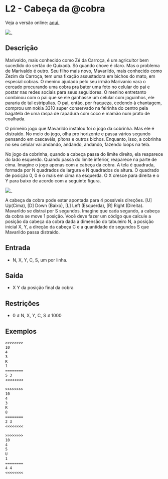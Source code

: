 # L2 - Cabeça da @cobra

Veja a versão online: [aqui.](https://github.com/qxcodefup/arcade/blob/master/base/cobra/Readme.md)

![_](https://raw.githubusercontent.com/qxcodefup/arcade/master/base/cobra/cover.jpg)

## Descrição

Marivaldo, mais conhecido como Zé da Carroça, é um agricultor bem sucedido do sertão de Quixadá. Só quando chove é claro. Mas o problema de Marivaldo é outro. Seu filho mais novo, Mavarildo, mais conhecido como Zezim da Carroça, tem uma fixação assustadora em bichos do mato, em especial cobras. O menino ajudado pelo seu irmão Marivanio vara o cercado procurando uma cobra pra bater uma foto no celular do pai e postar nas redes sociais para seus seguidores. O menino entretanto combinou com o pai que se ele ganhasse um celular com joguinhos, ele pararia de tal estripulias. O pai, então, por fraqueza, cedendo à chantagem, comprou um nokia 3310 super conservado na feirinha do centro pela bagatela de uma raspa de rapadura com coco e mamão num prato de coalhada.

O primeiro jogo que Mavarildo instalou foi o jogo da cobrinha. Mas ele é distraído. No meio do jogo, olha pro horizonte e passa vários segundo pensando em cascavéis, pítons e outros bichos. Enquanto, isso, a cobrinha no seu celular vai andando, andando, andando, fazendo loops na tela.

No jogo da cobrinha, quando a cabeça passa do limite direito, ela reaparece do lado esquerdo. Quando passa do limite inferior, reaparece na parte de cima. Imagine o jogo apenas com a cabeça da cobra. A tela é quadrada, formada por N quadrados de largura e N quadrados de altura. O quadrado de posição 0, 0 é o mais em cima na esquerda. O X cresce para direita e o Y para baixo de acordo com a seguinte figura.

![_](https://raw.githubusercontent.com/qxcodefup/arcade/master/base/cobra/pontos.jpg)

A cabeça da cobra pode estar apontada para 4 possíveis direções. \[U\] Up(Cima), \[D\] Down (Baixo), \[L\] Left (Esquerda), \[R\] Right (Direita). Mavarildo se distrai por S segundos. Imagine que cada segundo, a cabeça da cobra se move 1 posição. Você deve fazer um código que calcule a posição da cabeça da cobra dada a dimensão do tabuleiro N, a posição inicial X, Y, a direção da cabeça C e a quantidade de segundos S que Mavarildo passa distraído.

## Entrada

- N, X, Y, C, S, um por linha.

## Saída

- X Y da posição final da cobra

## Restrições

- 0 ≤ N, X, Y, C, S ≤ 1000

## Exemplos

``` txt
>>>>>>>>
10
4
3
R
1
========
5 3
<<<<<<<<

>>>>>>>>
10
4
3
R
8
========
2 3
<<<<<<<<

>>>>>>>>
10
4
5
U
1
========
4 4
<<<<<<<<
```
